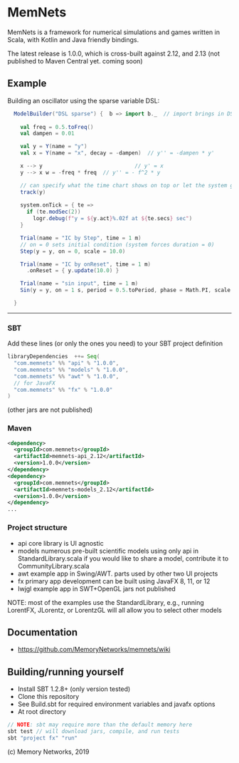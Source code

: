 # MemNets


MemNets is a framework for numerical simulations and games written in Scala, with Kotlin and Java friendly bindings. 

The latest release is 1.0.0, which is cross-built against 2.12, and 2.13
(not published to Maven Central yet.  coming soon)

## Example 

Building an oscillator using the sparse variable DSL:

```scala
  ModelBuilder("DSL sparse") {  b => import b._  // import brings in DSL implicits... 
	
    val freq = 0.5.toFreq()
    val dampen = 0.01

    val y = Y(name = "y")
    val x = Y(name = "x", decay = -dampen)  // y'' = -dampen * y'

    x --> y                             // y' = x
    y --> x w = -freq * freq  // y'' = - f^2 * y

    // can specify what the time chart shows on top or let the system guess
    track(y)
    
    system.onTick = { te =>
      if (te.modSec(2))
        logr.debug(f"y = ${y.act}%.02f at ${te.secs} sec")
    }

    Trial(name = "IC by Step", time = 1 m)
    // on = 0 sets initial condition (system forces duration = 0)
    Step(y = y, on = 0, scale = 10.0)

    Trial(name = "IC by onReset", time = 1 m)
      .onReset = { y.update(10.0) }

    Trial(name = "sin input", time = 1 m)
    Sin(y = y, on = 1 s, period = 0.5.toPeriod, phase = Math.PI, scale = 0.5)

  }
```
------------

### SBT

Add these lines (or only the ones you need) to your SBT project definition 
```scala
libraryDependencies  ++= Seq(
  "com.memnets" %% "api" % "1.0.0",
  "com.memnets" %% "models" % "1.0.0",
  "com.memnets" %% "awt" % "1.0.0",
  // for JavaFX
  "com.memnets" %% "fx" % "1.0.0"
)
```
(other jars are not published)

### Maven

```xml
<dependency>
  <groupId>com.memnets</groupId>
  <artifactId>memnets-api_2.12</artifactId>
  <version>1.0.0</version>
</dependency>
<dependency>
  <groupId>com.memnets</groupId>
  <artifactId>memnets-models_2.12</artifactId>
  <version>1.0.0</version>
</dependency>
...
```
### Project structure

- api 
core library is UI agnostic
- models 
numerous pre-built scientific models using only api in StandardLibrary.scala
if you would like to share a model, contribute it to CommunityLibrary.scala
- awt 
example app in Swing/AWT.
parts used by other two UI projects
- fx 
primary app development
can be built using JavaFX 8, 11, or 12
- lwjgl 
example app in SWT+OpenGL
jars not published

NOTE: most of the examples use the StandardLibrary, e.g., running LorentFX, JLorentz, or LorentzGL will all allow you to select other models

## Documentation

* https://github.com/MemoryNetworks/memnets/wiki

## Building/running yourself

- Install SBT 1.2.8+ (only version tested) 
- Clone this repository
- See Build.sbt for required environment variables and javafx options
- At root directory


```sbt
// NOTE: sbt may require more than the default memory here
sbt test // will download jars, compile, and run tests
sbt "project fx" "run"
```

(c) Memory Networks, 2019